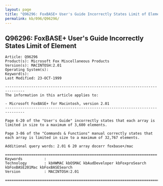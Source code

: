 ```yaml
---
layout: page
title: "Q96296: FoxBASE+ User's Guide Incorrectly States Limit of Element"
permalink: kb/096/Q96296/
---
```


## Q96296: FoxBASE+ User's Guide Incorrectly States Limit of Element

	Article: Q96296
	Product(s): Microsoft Fox Miscellaneous Products
	Version(s): MACINTOSH:2.01
	Operating System(s): 
	Keyword(s): 
	Last Modified: 23-OCT-1999
	
	-------------------------------------------------------------------------------
	The information in this article applies to:
	
	- Microsoft FoxBASE+ for Macintosh, version 2.01 
	-------------------------------------------------------------------------------
	
	Page 6-20 of the "User's Guide" incorrectly states that each array is
	limited in size to a maximum of 3,600 elements.
	
	Page 3-86 of the "Commands & Functions" manual correctly states that
	each array is limited in size to a maximum of 32,767 elements.
	
	Additional query words: 2.01 6 20 array docerr foxbase+/mac
	
	======================================================================
	Keywords          :  
	Technology        : kbHWMAC kbOSMAC kbAudDeveloper kbFoxproSearch kbFoxBASE201Mac kbFoxBASESearch
	Version           : MACINTOSH:2.01
	
	=============================================================================
	
